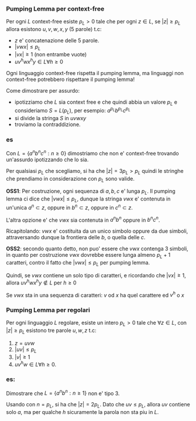 
### Pumping Lemma per context-free
Per ogni $L$ context-free esiste $p_{L} > 0$ tale che per ogni $z \in L$, se $|z| \geq p_L$ allora esistono $u, v, w, x, y$ (5 parole) t.c:
* $z$ e' concatenazione delle 5 parole.
* $|vwx| \leq p_L$
* $|vx| \geq 1$ (non entrambe vuote)
* $uv^{h}wx^{h}y \in L \forall h \geq 0$

Ogni linguaggio context-free rispetta il pumping lemma, ma linguaggi non context-free potrebbero rispettare il pumping lemma!

Come dimostrare per assurdo:
* ipotizziamo che $L$ sia context free e che quindi abbia un valore $p_L$ e consideriamo $S = L(p_L)$, per esempio: $a^{p_{L}}b^{p_{L}} c^{p_{L}}$
* si divide la stringa $S$ in $uvwxy$
* troviamo la contraddizione.


### es
Con $L = \{a^{n} b^{n}c^{n}: n \geq 0\}$ dimostriamo che non e' context-free trovando un'assurdo ipotizzando che lo sia.

Per qualsiasi $p_L$ che scegliamo, si ha che $|z| = 3 p_{L} > p_{L}$ quindi le stringhe che prendiamo in considerazione con $p_L$ sono valide.

**OSS1**: Per costruzione, ogni sequenza di $a,b,c$ e' lunga $p_L$. 
Il pumping lemma ci dice che $|vwx| \leq p_L$, dunque la stringa $vwx$ e' contenuta in un'unica $a^{n}\subset z$, oppure in $b^{n} \subset z$, oppure in $c^{n} \subset z$.

L'altra opzione e' che $vwx$ sia contenuta in $a^nb^n$ oppure in $b^{n}c^n$.

Ricapitolando: $vwx$ e' costituita da un unico simbolo oppure da due simboli, attraversando dunque la frontiera delle $b$, o quella delle $c$.

**OSS2**: secondo quanto detto, non puo' essere che $vwx$ contenga 3 simboli, in quanto per costruzione $vwx$ dovrebbe essere lunga almeno $p_{L}+1$ caratteri, contro il fatto che $|vwx| \leq p_L$ per pumping lemma.

Quindi, se $vwx$ contiene un solo tipo di caratteri, e ricordando che $|vx| \geq 1$, allora $uv^{h}wx^{h}y \notin L$ per $h \geq 0$

Se $vwx$ sta in una sequenza di caratteri: $v$ od $x$ ha quel carattere ed $v^h$ o $x$

### Pumping Lemma per regolari
Per ogni linguaggio $L$ regolare, esiste un intero $p_{L} > 0$ tale che $\forall z \in L$, con $|z| \geq p_L$ esistono tre parole $u,w,z$ t.c:
1. $z =uvw$
2. $|uv| \leq p_L$
3. $|v| \geq 1$
4. $uv^{h}w \in L \forall h \geq 0$.

### es:
Dimostrare che $L = \{a^{n}b^{n}: n \geq 1\}$ non e' tipo 3.

Usando con $n = p_L$, si ha che $|z| = 2p_L$. 
Dato che $uv \leq p_L$, allora $uv$ contiene solo $a$, ma per qualche $h$ sicuramente la parola non sta piu in $L$.




